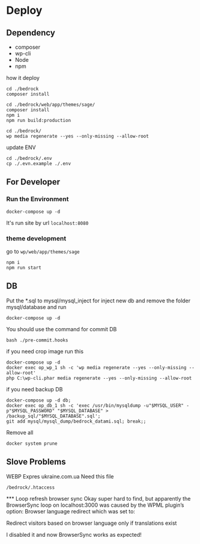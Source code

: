 # Deploy

## Dependency
- composer
- wp-cli
- Node
- npm

how it deploy
```
cd ./bedrock
composer install
```
```
cd ./bedrock/web/app/themes/sage/
composer install
npm i
npm run build:production
```
```
cd ./bedrock/
wp media regenerate --yes --only-missing --allow-root
```

update ENV
```
cd ./bedrock/.env
cp ./.evn.example ./.env
```

## For Developer

### Run the Environment
```
docker-compose up -d
```

It's run site by url `localhost:8080`

### theme development
go to `wp/web/app/themes/sage`
```
npm i
npm run start
```

## DB
Put the *.sql to mysql/mysql_inject for inject new db
and remove the folder mysql/database
and run
```
docker-compose up -d
```

You should use the command for commit DB
```
bash ./pre-commit.hooks
```

if you need crop image run this
```
docker-compose up -d
docker exec op_wp_1 sh -c 'wp media regenerate --yes --only-missing --allow-root'
php C:\wp-cli.phar media regenerate --yes --only-missing --allow-root
```

if you need backup DB
```
docker-compose up -d db;
docker exec op_db_1 sh -c 'exec /usr/bin/mysqldump -u"$MYSQL_USER" -p"$MYSQL_PASSWORD" "$MYSQL_DATABASE" > /backup_sql/"$MYSQL_DATABASE".sql';
git add mysql/mysql_dump/bedrock_datami.sql; break;;
```

Remove all
```
docker system prune  
```

## Slove Problems
WEBP Expres ukraine.com.ua
Need this file
```
/bedrock/.htaccess
```

*** Loop refresh browser sync
Okay super hard to find, but apparently the BrowserSync loop on localhost:3000 was caused by the WPML plugin’s option: Browser language redirect which was set to:

Redirect visitors based on browser language only if translations exist

I disabled it and now BrowserSync works as expected!